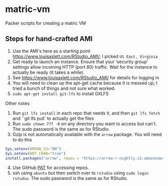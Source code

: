 # matric-vm
Packer scripts for creating a matric VM

## Steps for hand-crafted AMI

1. Use the AMI's here as a starting point https://www.louisaslett.com/RStudio_AMI/; I picked `US East, Virginia`
2. Get ready to launch an instance. Ensure that your ‘security group’ settings allow incoming HTTP (port 80) traffic. Wait for the instance to actually be ready (it takes a while).
3. See https://www.louisaslett.com/RStudio_AMI/ for details for logging in
4. You will need to clean up the apt-get cache because it is messed up; I tried a bunch of things and not sure what worked.
5. `sudo apt-get install git-lfs` to install GitLFS


Other notes
1. Run `git lfs install` in each repo that needs it, and then `git lfs fetch` and ``git lfs pull` to actually get the files
2. Run `sudo chown 777 -R` on any directory you want to access but can't. The sudo password is the same as for RStudio.
3. Gzip is not automatically available with the `arrow` package. You will need to do this
```r
Sys.setenv(ARROW_S3="ON")
Sys.setenv(NOT_CRAN="true")
install.packages("arrow", repos = "https://arrow-r-nightly.s3.amazonaws.com")
```
4. Use GitHub [PAT](https://docs.github.com/en/github/authenticating-to-github/keeping-your-account-and-data-secure/creating-a-personal-access-token) for accessing repos.
5. ssh using `ubuntu` but then switch over to `rstudio` using `sudo login rstudio`. The sudo password is the same as for RStudio.

